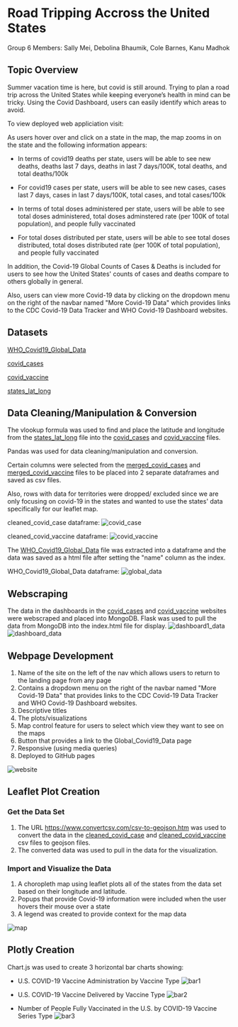 # Road Tripping Accross the United States

Group 6 Members: Sally Mei, Debolina Bhaumik, Cole Barnes, Kanu Madhok


## Topic Overview
Summer vacation time is here, but covid is still around. Trying to plan a road trip across the United States while keeping everyone’s health in 
mind can be tricky. Using the Covid Dashboard, users can easily identify which areas to avoid. 

To view deployed web appliciation visit:

As users hover over and click on a state in the map, the map zooms in on the state and the following information appears:  

- In terms of covid19 deaths per state, users will be able to see new deaths, deaths last 7 days, deaths in last 7 days/100K, total deaths, and total deaths/100k

- For covid19 cases per state, users will be able to see new cases, cases last 7 days, cases in last 7 days/100K, total cases, and total cases/100k

- In terms of total doses administered per state, users will be able to see total doses administered, total doses adminstered rate (per 100K of total population), and people fully vaccinated

- For total doses distributed per state, users will be able to see total doses distributed, total doses distributed rate (per 100K of total population), and people fully vaccinated

In addition, the Covid-19 Global Counts of Cases & Deaths is included for users to see how the United States' counts of cases and deaths compare to others globally in general.

Also, users can view more Covid-19 data by clicking on the dropdown menu on the right of the navbar named "More Covid-19 Data" which provides links to the CDC Covid-19 Data Tracker and WHO Covid-19 Dashboard websites.

## Datasets
[WHO_Covid19_Global_Data](https://covid19.who.int/data)

[covid_cases](https://covid.cdc.gov/covid-data-tracker/#cases_casesper100klast7days)

[covid_vaccine](https://covid.cdc.gov/covid-data-tracker/#vaccinations_vacc-total-admin-rate-total)

[states_lat_long](https://developers.google.com/public-data/docs/canonical/states_csv)

## Data Cleaning/Manipulation & Conversion
The vlookup formula was used to find and place the latitude and longitude from the [states_lat_long](Resources/states_lat_long.csv) file into the [covid_cases](Resources/covid_cases.csv) and [covid_vaccine](Resources/covid_vaccine.csv) files.


Pandas was used for data cleaning/manipulation and conversion. 

Certain columns were selected from the [merged_covid_cases](Resources/merged_covid_cases.csv) and [merged_covid_vaccine](Resources/merged_covid_vaccine.csv) files to be placed into 2 separate dataframes and saved as csv files.

Also, rows with data for territories were dropped/ excluded since we are only focusing on covid-19 in the states and wanted to use the states' data specifically for our leaflet map.

cleaned_covid_case dataframe:
![covid_case](Images/covid_case.PNG)

cleaned_covid_vaccine dataframe:
![covid_vaccine](Images/covid_vaccine.PNG)

The [WHO_Covid19_Global_Data](Resources/WHO_COVID19_Global_Data.csv) file was extracted into a dataframe and the data was saved as a html file after setting the "name" column as the index.

WHO_Covid19_Global_Data dataframe:
![global_data](Images/global_data.PNG)


## Webscraping
The data in the dashboards in the [covid_cases](https://covid.cdc.gov/covid-data-tracker/#cases_casesper100klast7days) and [covid_vaccine](https://covid.cdc.gov/covid-data-tracker/#vaccinations_vacc-total-admin-rate-total) websites were webscraped and placed into MongoDB. Flask was used to pull the data from MongoDB into the index.html file for display. 
![dashboard1_data](Images/dashboard1.PNG)
![dashboard_data](Images/dashboard.PNG)


## Webpage Development
1. Name of the site on the left of the nav which allows users to return to the landing page from any page
2. Contains a dropdown menu on the right of the navbar named "More Covid-19 Data" that provides links to the CDC Covid-19 Data Tracker and WHO Covid-19 Dashboard websites.
3. Descriptive titles
4. The plots/visualizations
5. Map control feature for users to select which view they want to see on the maps  
6. Button that provides a link to the Global_Covid19_Data page
7. Responsive (using media queries)
8. Deployed to GitHub pages

![website](Images/website.png)


## Leaflet Plot Creation
### Get the Data Set
1. The URL https://www.convertcsv.com/csv-to-geojson.htm  was used to convert the data in the [cleaned_covid_case](Resources/Cleaned_Files/cleaned_covid_case.csv) and [cleaned_covid_vaccine](Resources/Cleaned_Files/cleaned_covid_vaccine.csv) csv files to geojson files. 
2. The converted data was used to pull in the data for the visualization.

### Import and Visualize the Data
1. A choropleth map using leaflet plots all of the states from the data set based on their longitude and latitude.
2. Popups that provide Covid-19 information were included when the user hovers their mouse over a state
3. A legend was created to provide context for the map data

![map](Images/map.png)

## Plotly Creation
Chart.js was used to create 3 horizontal bar charts showing:
- U.S. COVID-19 Vaccine Administration by Vaccine Type
![bar1](Images/bar1.PNG)

- U.S. COVID-19 Vaccine Delivered by Vaccine Type
![bar2](Images/bar2.PNG)

- Number of People Fully Vaccinated in the U.S. by COVID-19 Vaccine Series Type
![bar3](Images/bar3.PNG)
